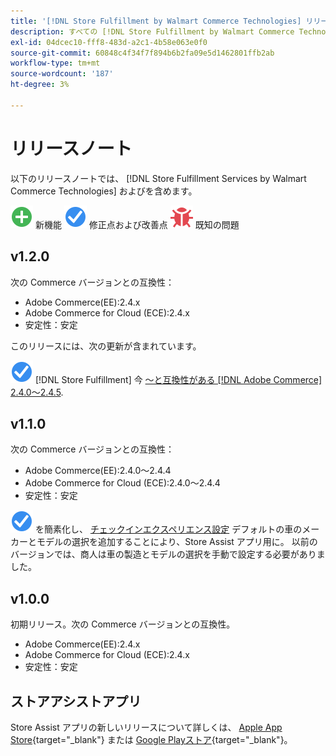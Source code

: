 ```yaml
---
title: '[!DNL Store Fulfillment by Walmart Commerce Technologies] リリースノート'
description: すべての [!DNL Store Fulfillment by Walmart Commerce Technologies] リリース」
exl-id: 04dcec10-fff8-483d-a2c1-4b58e063e0f0
source-git-commit: 60848c4f34f7f894b6b2fa09e5d1462801ffb2ab
workflow-type: tm+mt
source-wordcount: '187'
ht-degree: 3%

---
```


# リリースノート

以下のリリースノートでは、 [!DNL Store Fulfillment Services by Walmart Commerce Technologies] およびを含めます。

![新規](../assets/new.svg) 新機能
![修正された問題](../assets/fix.svg) 修正点および改善点
![既知の問題](../assets/bug.svg) 既知の問題

## v1.2.0

次の Commerce バージョンとの互換性：

* Adobe Commerce(EE):2.4.x
* Adobe Commerce for Cloud (ECE):2.4.x
* 安定性：安定

このリリースには、次の更新が含まれています。

![新規](../assets/fix.svg) [!DNL Store Fulfillment] 今 [～と互換性がある [!DNL Adobe Commerce] 2.4.0～2.4.5](https://experienceleague.adobe.com/docs/commerce-operations/release/product-availability.html).


## v1.1.0

次の Commerce バージョンとの互換性：

* Adobe Commerce(EE):2.4.0～2.4.4
* Adobe Commerce for Cloud (ECE):2.4.0～2.4.4
* 安定性：安定

![新規](../assets/fix.svg)<!-- WMTP-731 --> を簡素化し、 [チェックインエクスペリエンス設定](check-in-experience-setup.md) デフォルトの車のメーカーとモデルの選択を追加することにより、Store Assist アプリ用に。 以前のバージョンでは、商人は車の製造とモデルの選択を手動で設定する必要がありました。

## v1.0.0

初期リリース。次の Commerce バージョンとの互換性。

* Adobe Commerce(EE):2.4.x
* Adobe Commerce for Cloud (ECE):2.4.x
* 安定性：安定

## ストアアシストアプリ

Store Assist アプリの新しいリリースについて詳しくは、 [Apple App Store](https://apps.apple.com/us/app/store-assist-by-walmart/id1609281539){target=&quot;_blank&quot;} または [Google Playストア](https://play.google.com/store/apps/details?id=com.walmart.faas.storeassist){target=&quot;_blank&quot;}。
